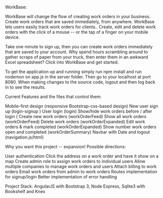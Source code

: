 WorkBase:
 
WorkBase will change the flow of creating work orders in your business. Create work orders that are saved immediately, from anywhere.  WorkBase lets users easily track work orders for clients..  Create, edit and delete work orders with the click of a mouse -- or the tap of a finger on your mobile device. 
 
Take one minute to sign up, then you can create work orders immediately that are saved to your account.   Why spend hours scrambling around to gather scraps of paper from your truck, then enter them in an awkward Excel spreadsheet? Click into WorkBase and get started.
 
To get the application up and running simply run npm install and run nodemon on app.js in the server folder. Then go to your localhost at port 8080. When making changes to the source code, logout and then log back in to see the results.
 
Current Features and the files that control them:
 
Mobile-first design (responsive Bootstrap-css-based design)
New user sign up (login-signup )
User login (login)
Show/hide work orders before / after login (
Create new work orders (workOrderFeed)
Show all work orders (workOrderFeed)
Delete work orders (workOrderExpanded)
Edit work orders & mark completed (workOrderExpanded)
Show number work orders open and completed (workOrderSummary)
Navbar with Date and logout (navigation.js/html)
 
Why you want this project -- expansion! Possible directions:
 
User authentication
Click the address on a work order and have it show on a map
Create admin role to assign work orders to individual users
 Allow multiple companies to manage work orders and users
Attach billing to work orders
Email work orders from admin to work orders
Routes implementation for signup/login
Better implementation of error handling
 
 
Project Stack:
     AngularJS with Bootstrap 3, Node Express, Sqlite3 with Bookshelf and Knex
